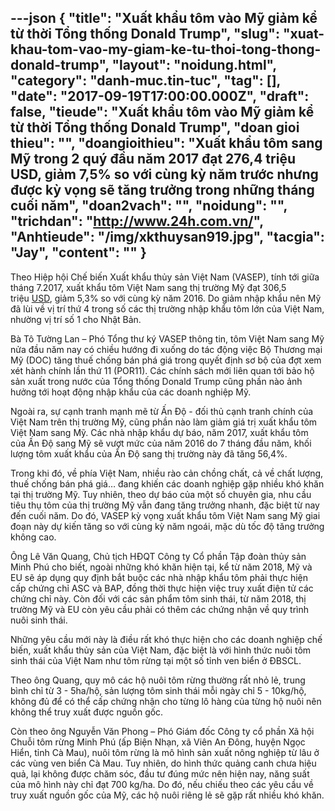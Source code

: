 ---json
{
    "title": "Xuất khẩu tôm vào Mỹ giảm kể từ thời Tổng thống Donald Trump",
    "slug": "xuat-khau-tom-vao-my-giam-ke-tu-thoi-tong-thong-donald-trump",
    "layout": "noidung.html",
    "category": "danh-muc.tin-tuc",
    "tag": [],
    "date": "2017-09-19T17:00:00.000Z",
    "draft": false,
    "tieude": "Xuất khẩu tôm vào Mỹ giảm kể từ thời Tổng thống Donald Trump",
    "doan gioi thieu": "",
    "doangioithieu": "Xuất khẩu tôm sang Mỹ trong 2 quý đầu năm 2017 đạt 276,4 triệu USD, giảm 7,5% so với cùng kỳ năm trước nhưng được kỳ vọng sẽ tăng trưởng trong những tháng cuối năm",
    "doan2vach": "",
    "noidung": "",
    "trichdan": "http://www.24h.com.vn/",
    "Anhtieude": "/img/xkthuysan919.jpg",
    "tacgia": "Jay",
    "__content__": ""
}
---
<p><span style="font-size:14px">Theo Hiệp hội Chế biến Xuất khẩu thủy sản Việt Nam (VASEP), t&iacute;nh tới giữa th&aacute;ng 7.2017, xuất khẩu t&ocirc;m Việt Nam sang thị trường Mỹ đạt 306,5 triệu&nbsp;<a href="http://www.24h.com.vn/ttcb/tygia/tygia.php" title="USD">USD</a>, giảm 5,3% so với c&ugrave;ng kỳ năm 2016. Do giảm nhập khẩu n&ecirc;n Mỹ đ&atilde; l&ugrave;i về vị tr&iacute; thứ 4 trong số c&aacute;c thị trường nhập khẩu t&ocirc;m lớn của Việt Nam, nhường vị tr&iacute; số 1 cho Nhật Bản.</span></p>

<p><span style="font-size:14px">B&agrave; T&ocirc; Tường Lan &ndash; Ph&oacute; Tổng thư k&yacute; VASEP th&ocirc;ng tin, t&ocirc;m Việt Nam sang Mỹ nửa đầu năm nay c&oacute; chiều hướng đi xuống do t&aacute;c động việc Bộ Thương mại Mỹ (DOC) tăng thuế chống b&aacute;n ph&aacute; gi&aacute; trong quyết định sơ bộ của đợt xem x&eacute;t h&agrave;nh ch&iacute;nh lần thứ 11 (POR11). C&aacute;c ch&iacute;nh s&aacute;ch mới li&ecirc;n quan tới bảo hộ sản xuất trong nước của Tổng thống Donald Trump cũng phần n&agrave;o ảnh hưởng tới hoạt động nhập khẩu của c&aacute;c doanh nghiệp Mỹ.</span></p>

<p><span style="font-size:14px">Ngo&agrave;i ra, sự cạnh tranh mạnh mẽ từ Ấn Độ - đối thủ cạnh tranh ch&iacute;nh của Việt Nam tr&ecirc;n thị trường Mỹ, cũng phần n&agrave;o l&agrave;m giảm gi&aacute; trị xuất khẩu t&ocirc;m Việt Nam sang Mỹ. C&aacute;c nh&agrave; nhập khẩu dự b&aacute;o, năm 2017, xuất khẩu t&ocirc;m của Ấn Độ sang Mỹ sẽ vượt mức của năm 2016 do 7 th&aacute;ng đầu năm, khối lượng t&ocirc;m xuất khẩu của Ấn Độ sang thị trường n&agrave;y đ&atilde; tăng 56,4%.</span></p>

<p><span style="font-size:14px">Trong khi đ&oacute;, về ph&iacute;a Việt Nam, nhiều r&agrave;o cản chồng chất, cả về chất lượng, thuế chống b&aacute;n ph&aacute; gi&aacute;&hellip; đang khiến c&aacute;c doanh nghiệp gặp nhiều kh&oacute; khăn tại thị trường Mỹ. Tuy nhi&ecirc;n, theo dự b&aacute;o của một số chuy&ecirc;n gia, nhu cầu ti&ecirc;u thụ t&ocirc;m của thị trường Mỹ vẫn đang tăng trưởng nhanh, đặc biệt từ nay đến cuối năm. Do đ&oacute;, VASEP kỳ vọng xuất khẩu t&ocirc;m Việt Nam sang Mỹ giai đoạn n&agrave;y dự kiến tăng so với c&ugrave;ng kỳ năm ngo&aacute;i, mặc d&ugrave; tốc độ tăng trưởng kh&ocirc;ng cao.</span></p>

<p><span style="font-size:14px">&Ocirc;ng L&ecirc; Văn Quang, Chủ tịch HĐQT C&ocirc;ng ty Cổ phần Tập đo&agrave;n thủy sản Minh Ph&uacute; cho biết, ngo&agrave;i những kh&oacute; khăn hiện tại, kể từ năm 2018, Mỹ v&agrave; EU sẽ &aacute;p dụng quy định bắt buộc c&aacute;c nh&agrave; nhập khẩu t&ocirc;m phải thực hiện cấp chứng chỉ ASC v&agrave; BAP, đồng thời thực hiện việc truy xuất điện tử c&aacute;c chứng chỉ n&agrave;y. C&ograve;n đối với c&aacute;c sản phẩm t&ocirc;m sinh th&aacute;i, từ năm 2018, thị trường Mỹ v&agrave; EU c&ograve;n y&ecirc;u cầu phải c&oacute; th&ecirc;m c&aacute;c chứng nhận về quy tr&igrave;nh nu&ocirc;i sinh th&aacute;i.</span></p>

<p><span style="font-size:14px">Những y&ecirc;u cầu mới n&agrave;y l&agrave; điều rất kh&oacute; thực hiện cho c&aacute;c doanh nghiệp chế biến, xuất khẩu thủy sản của Việt Nam, đặc biệt l&agrave; với h&igrave;nh thức nu&ocirc;i t&ocirc;m sinh th&aacute;i của Việt Nam như t&ocirc;m rừng tại một số tỉnh ven biển ở ĐBSCL.</span></p>

<p><span style="font-size:14px">Theo &ocirc;ng Quang, quy m&ocirc; c&aacute;c hộ nu&ocirc;i t&ocirc;m rừng thường rất nhỏ lẻ, trung b&igrave;nh chỉ từ 3 - 5ha/hộ, sản lượng t&ocirc;m sinh th&aacute;i mỗi ng&agrave;y chỉ 5 - 10kg/hộ, kh&ocirc;ng đủ để c&oacute; thể cấp chứng nhận cho từng l&ocirc; h&agrave;ng của từng hộ nu&ocirc;i n&ecirc;n kh&ocirc;ng thể truy xuất được nguồn gốc.</span></p>

<p><span style="font-size:14px">C&ograve;n theo &ocirc;ng Nguyễn Văn Phong &ndash; Ph&oacute; Gi&aacute;m đốc C&ocirc;ng ty cổ phần X&atilde; hội Chuỗi t&ocirc;m rừng Minh Ph&uacute; (ấp Biện Nhạn, x&atilde; Vi&ecirc;n An Đ&ocirc;ng, huyện Ngọc Hiển, tỉnh C&agrave; Mau), nu&ocirc;i t&ocirc;m rừng l&agrave; m&ocirc; h&igrave;nh sản xuất n&ocirc;ng nghiệp từ l&acirc;u ở c&aacute;c v&ugrave;ng ven biển C&agrave; Mau. Tuy nhi&ecirc;n, do h&igrave;nh thức quảng canh chưa hiệu quả, lại kh&ocirc;ng được chăm s&oacute;c, đầu tư đ&uacute;ng mức n&ecirc;n hiện nay, năng suất của m&ocirc; h&igrave;nh n&agrave;y chỉ đạt 700 kg/ha. Do đ&oacute;, nếu chiếu theo c&aacute;c y&ecirc;u cầu về truy xuất nguồn gốc của Mỹ, c&aacute;c hộ nu&ocirc;i ri&ecirc;ng lẻ sẽ gặp rất nhiều kh&oacute; khăn.</span></p>
